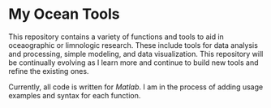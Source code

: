 # My Ocean Tools

This repository contains a variety of functions and tools to aid in oceaographic or limnologic research.  These include tools for data analysis and processing, simple modeling, and data visualization.  This repository will be continually evolving as I learn more and continue to build new tools and refine the existing ones.

Currently, all code is written for *Matlab*.  I am in the process of adding usage examples and syntax for each function.
